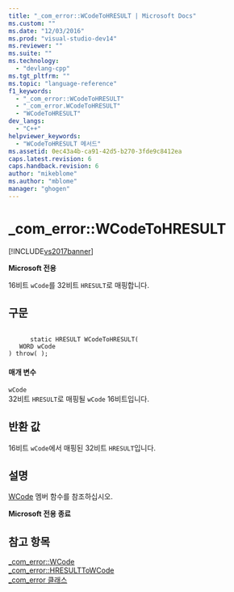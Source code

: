 ```yaml
---
title: "_com_error::WCodeToHRESULT | Microsoft Docs"
ms.custom: ""
ms.date: "12/03/2016"
ms.prod: "visual-studio-dev14"
ms.reviewer: ""
ms.suite: ""
ms.technology: 
  - "devlang-cpp"
ms.tgt_pltfrm: ""
ms.topic: "language-reference"
f1_keywords: 
  - "_com_error::WCodeToHRESULT"
  - "_com_error.WCodeToHRESULT"
  - "WCodeToHRESULT"
dev_langs: 
  - "C++"
helpviewer_keywords: 
  - "WCodeToHRESULT 메서드"
ms.assetid: 0ec43a4b-ca91-42d5-b270-3fde9c8412ea
caps.latest.revision: 6
caps.handback.revision: 6
author: "mikeblome"
ms.author: "mblome"
manager: "ghogen"
---
```

# _com_error::WCodeToHRESULT
[!INCLUDE[vs2017banner](../assembler/inline/includes/vs2017banner.md)]

**Microsoft 전용**  
  
 16비트 `wCode`를 32비트 `HRESULT`로 매핑합니다.  
  
## 구문  
  
```  
  
      static HRESULT WCodeToHRESULT(  
   WORD wCode   
) throw( );  
```  
  
#### 매개 변수  
 `wCode`  
 32비트 `HRESULT`로 매핑될 `wCode` 16비트입니다.  
  
## 반환 값  
 16비트 `wCode`에서 매핑된 32비트 `HRESULT`입니다.  
  
## 설명  
 [WCode](../cpp/com-error-wcode.md) 멤버 함수를 참조하십시오.  
  
 **Microsoft 전용 종료**  
  
## 참고 항목  
 [\_com\_error::WCode](../cpp/com-error-wcode.md)   
 [\_com\_error::HRESULTToWCode](../cpp/com-error-hresulttowcode.md)   
 [\_com\_error 클래스](../cpp/com-error-class.md)